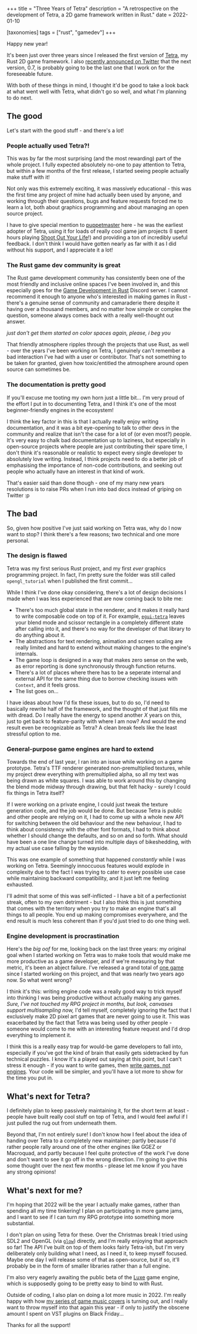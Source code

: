 +++
title = "Three Years of Tetra"
description = "A retrospective on the development of Tetra, a 2D game framework written in Rust."
date = 2022-01-10

[taxonomies]
tags = ["rust", "gamedev"]
+++

Happy new year!

It's been just over three years since I released the first version of [Tetra](https://github.com/17cupsofcoffee/tetra), my Rust 2D game framework. I also [recently announced on Twitter](https://twitter.com/17cupsofcoffee/status/1479601522661109764) that the next version, 0.7, is probably going to be the last one that I work on for the foreseeable future.

With both of these things in mind, I thought it'd be good to take a look back at what went well with Tetra, what didn't go so well, and what I'm planning to do next.

## The good

Let's start with the good stuff - and there's a lot!

### People actually used Tetra?!

This was by far the most surprising (and the most rewarding) part of the whole project. I fully expected absolutely no-one to pay attention to Tetra, but within a few months of the first release, I started seeing people actually make stuff with it!

Not only was this extremely exciting, it was massively educational - this was the first time any project of mine had actually been used by anyone, and working through their questions, bugs and feature requests forced me to learn a lot, both about graphics programming and about managing an open source project.

I have to give special mention to [puppetmaster](https://puppetmaster.itch.io/) here - he was the earliest adopter of Tetra, using it for loads of really cool game jam projects (I spent hours playing [Shoot Out Your Life](https://puppetmaster.itch.io/shoot-out-your-life)!) and providing a ton of incredibly useful feedback. I don't think I would have gotten nearly as far with it as I did without his support, and I appreciate it a lot!

### The Rust game dev community is great

The Rust game development community has consistently been one of the most friendly and inclusive online spaces I've been involved in, and this especially goes for the [Game Development in Rust](https://discord.gg/yNtPTb2) Discord server. I cannot recommend it enough to anyone who's interested in making games in Rust - there's a genuine sense of community and camaraderie there despite it having over a thousand members, and no matter how simple or complex the question, someone always comes back with a really well-thought out answer.

*just don't get them started on color spaces again, please, i beg you*

That friendly atmosphere ripples through the projects that use Rust, as well - over the years I've been working on Tetra, I genuinely can't remember a bad interaction I've had with a user or contributor. That's not something to be taken for granted, given how toxic/entitled the atmosphere around open source can sometimes be.

### The documentation is pretty good

If you'll excuse me tooting my own horn just a little bit... I'm very proud of the effort I put in to documenting Tetra, and I think it's one of the most beginner-friendly engines in the ecosystem!

I think the key factor in this is that I actually really enjoy writing documentation, and it was a bit eye-opening to talk to other devs in the community and realize that isn't the case for a lot of (or even most?) people. It's very easy to chalk bad documentation up to laziness, but especially in open-source projects where people are just contributing their spare time, I don't think it's reasonable or realistic to expect every single developer to absolutely love writing. Instead, I think projects need to do a better job of emphasising the importance of non-code contributions, and seeking out people who actually have an interest in that kind of work.

That's easier said than done though - one of my many new years resolutions is to raise PRs when I run into bad docs instead of griping on Twitter :p

## The bad

So, given how positive I've just said working on Tetra was, why do I now want to stop? I think there's a few reasons; two technical and one more personal.

### The design is flawed

Tetra was my first serious Rust project, and my first *ever* graphics programming project. In fact, I'm pretty sure the folder was still called `opengl_tutorial` when I published the first commit...

While I think I've done okay considering, there's a lot of design decisions I made when I was less experienced that are now coming back to bite me:

* There's too much global state in the renderer, and it makes it really hard to write composable code on top of it. For example, [`egui-tetra`](https://github.com/tesselode/egui-tetra) leaves your blend mode and scissor rectangle in a completely different state after calling into it, and there's no way for the developer of that library to do anything about it.
* The abstractions for text rendering, animation and screen scaling are really limited and hard to extend without making changes to the engine's internals.
* The game loop is designed in a way that makes zero sense on the web, as error reporting is done synchronously through function returns.
* There's a lot of places where there has to be a seperate internal and external API for the same thing due to borrow checking issues with `Context`, and it feels gross.
* The list goes on...

I have ideas about how I'd fix these issues, but to do so, I'd need to basically rewrite half of the framework, and the thought of that just fills me with dread. Do I really have the energy to spend another *X* years on this, just to get back to feature-parity with where I am now? And would the end result even be recognizable as Tetra? A clean break feels like the least stressful option to me.

### General-purpose game engines are hard to extend

Towards the end of last year, I ran into an issue while working on a game prototype. Tetra's TTF renderer generated non-premultiplied textures, while my project drew everything with premultiplied alpha, so all my text was being drawn as white squares. I was able to work around this by changing the blend mode midway through drawing, but that felt hacky - surely I could fix things in Tetra itself?

If I were working on a private engine, I could just tweak the texture generation code, and the job would be done. But because Tetra is public and other people are relying on it, I had to come up with a whole new API for switching between the old behaviour and the new behaviour, I had to think about consistency with the other font formats, I had to think about whether I should change the defaults, and so on and so forth. What should have been a one line change turned into multiple days of bikeshedding, with my actual use case falling by the wayside.

This was one example of something that happened *constantly* while I was working on Tetra. Seemingly innoccuous features would explode in complexity due to the fact I was trying to cater to every possible use case while maintaining backward compatibility, and it just left me feeling exhausted.

I'll admit that some of this was self-inflicted - I have a bit of a perfectionist streak, often to my own detriment - but I also think this is just something that comes with the territory when you try to make an engine that's all things to all people. You end up making compromises everywhere, and the end result is much less coherent than if you'd just tried to do one thing well.

### Engine development is procrastination

Here's the *big oof* for me, looking back on the last three years: my original goal when I started working on Tetra was to make tools that would make me more productive as a game developer, and if we're measuring by that metric, it's been an abject failure. I've released a grand total of [one game](https://17cupsofcoffee.itch.io/lonely-star) since I started working on this project, and that was nearly two years ago now. So what went wrong?

I think it's this: writing engine code was a really good way to trick myself into thinking I was being productive without actually making any games. *Sure, I've not touched my RPG project in months, but look, canvases support multisampling now,* I'd tell myself, completely ignoring the fact that I exclusively make 2D pixel art games that are never going to use it. This was exacerbated by the fact that Tetra was being used by other people - someone would come to me with an interesting feature request and I'd drop everything to implement it.

I think this is a really easy trap for would-be game developers to fall into, especially if you've got the kind of brain that easily gets sidetracked by fun technical puzzles. I know it's a played out saying at this point, but I can't stress it enough - if you want to write games, then [write games, not engines](https://geometrian.com/programming/tutorials/write-games-not-engines/). Your code will be simpler, and you'll have a lot more to show for the time you put in.

## What's next for Tetra?

I definitely plan to keep passively maintaining it, for the short term at least - people have built really cool stuff on top of Tetra, and I would feel awful if I just pulled the rug out from underneath them.

Beyond that, I'm not entirely sure! I don't know how I feel about the idea of handing over Tetra to a completely new maintainer; partly because I'd rather people rally around one of the other engines like GGEZ or Macroquad, and partly because I feel quite protective of the work I've done and don't want to see it go off in the wrong direction. I'm going to give this some thought over the next few months - please let me know if you have any strong opinions!

## What's next for me?

I'm hoping that 2022 will be the year I actually make games, rather than spending all my time tinkering! I plan on participating in more game jams, and I want to see if I can turn my RPG prototype into something more substantial.

I don't plan on using Tetra for these. Over the Christmas break I tried using SDL2 and OpenGL (via [`glow`](https://github.com/grovesNL/glow)) directly, and I'm really enjoying that approach so far! The API I've built on top of them looks fairly Tetra-ish, but I'm very deliberately only building what I need, as I need it, to keep myself focused. Maybe one day I will release some of that as open-source, but if so, it'll probably be in the form of smaller libraries rather than a full engine.

I'm also very eagerly awaiting the public beta of the [Luxe](https://luxeengine.com/) game engine, which is supposedly going to be pretty easy to bind to with Rust.

Outside of coding, I also plan on doing a lot more music in 2022. I'm really happy with how [my series of game music covers](https://www.youtube.com/playlist?list=PLbi0QO1oQ88s-ek9uLbrMyabGB60mM8Z7) is turning out, and I really want to throw myself into that again this year - if only to justify the obscene amount I spent on VST plugins on Black Friday...

Thanks for all the support!